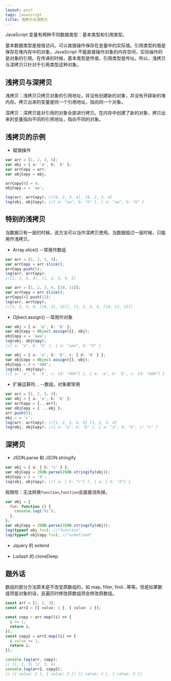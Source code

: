 ```yaml
---
layout: post
tags: javascript
title: 浅拷贝与深拷贝
---
```


JavaScript 变量有两种不同数据类型：基本类型和引用类型。

基本数据类型是按值访问，可以直接操作保存在变量中的实际值。引用类型的值是保存在堆内存中的对象，JavaScript 不能直接操作对象的内存空间，实际操作的是对象的引用。在传递的时候，基本类型是传值，引用类型是传址。所以，浅拷贝与深拷贝只针对于引用类型这种对象。

## 浅拷贝与深拷贝

浅拷贝：浅拷贝只拷贝对象的引用地址，并没有创建新的对象，并没有开辟新的堆内存。拷贝出来的变量是同一个引用地址，指向同一个对象。

深拷贝：深拷贝是对引用的对象全部进行拷贝。在内存中创建了新的对象，拷贝出来的变量指向不同的引用地址，指向不同的对象。

## 浅拷贝的示例

- 赋值操作

```js
var arr = [1, 2, 3, 4];
var obj = { a: 'a', b: 'b' };
var arrCopy = arr;
var objCopy = obj;

arrCopy[0] = 0;
objCopy.a = 'aa';

log(arr, arrCopy); //[0, 2, 3, 4], [0, 2, 3, 4]
log(obj, objCopy); //{ a: "aa", b: "b" }, { a: "aa", b: "b" }
```

## 特别的浅拷贝

当数据只有一层的时候，该方法可以当作深拷贝使用。当数据超过一层时候，只能用作浅拷贝。

- Array.slice() --常用作数组

```js
var arr = [1, 2, 3, 4];
var arrCopy = arr.slice();
arrCopy.push(5);
log(arr, arrCopy);
//[1, 2, 3, 4], [1, 2, 3, 4, 5]
```

```js
var arr = [1, 2, 3, 4, [10, 11]];
var arrCopy = arr.slice();
arrCopy[4].push(12);
log(arr, arrCopy);
//[1, 2, 3, 4, [10, 11, 12]], [1, 2, 3, 4, [10, 11, 12]]
```

- Ojbect.assign() --常用作对象

```js
var obj = { a: 'a', b: 'b' };
var objCopy = Object.assign({}, obj);
objCopy.a = 'aaa';
log(obj, objCopy);
//{ a: "a", b: "b" }, { a: "aaa", b: "b" }
```

```js
var obj = { a: 'a', b: 'b', c: { d: 'd' } };
var objCopy = Object.assign({}, obj);
objCopy.c.d = 'ddd';
log(obj, objCopy);
//{ a: 'a', b: 'b', c: {d: "ddd"} }, { a: 'a', b: 'b', c: {d: "ddd"} }
```

- 扩展运算符... --数组，对象都常用

```js
var arr = [1, 2, 3, 4];
var obj = { a: 'a', b: 'b' };
var arrCopy = [...arr];
var objCopy = { ...obj };
arr.push(5);
obj.c = 'c';
log(arr, arrCopy); //[1, 2, 3, 4, 5] [1, 2, 3, 4]
log(obj, objCopy); //{ a: "a", b: "b" }, { a: "a", b: "b", c: "c" }
```

## 深拷贝

- JSON.parse 和 JSON.stringify

```js
var obj = { a: { b: 'c' } };
var objCopy = JSON.parse(JSON.stringify(obj));
objCopy.a.b = 'd';
log(obj, objCopy); //{ a: { b: "c"} }, { a: { b: "d"} }
```

局限性：无法转换`function`,`function`会直接消失掉。

```js
var obj = {
  fun: function () {
    console.log('hi');
  },
};
var objCopy = JSON.parse(JSON.stringify(obj));
log(typeof obj.fun); //"function"
log(typeof objCopy.fun); //"undefined"
```

- Jquery 的 extend

- Lodash 的 cloneDeep

## 题外话

数组的部分方法原本是不改变原数组的，如 map, filter, find...等等。但是如果数组项是对象的话，且遍历时修改原数组项会修改原数组。

```js
const arr = [1, 2, 3];
const arr2 = [{ value: 1 }, { value: 2 }];

const copy = arr.map((i) => {
  i += 1;
  return i;
});
const copy2 = arr2.map((i) => {
  i.value += 1;
  return i;
});

console.log(arr, copy);
// [1, 2, 3] [2, 3, 4]
console.log(arr2, copy2);
// [{ value: 2 }, { value: 3 }] [{ value: 2 }, { value: 3 }]
```
